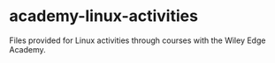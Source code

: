 # academy-linux-activities
Files provided for Linux activities through courses with the Wiley Edge Academy.
